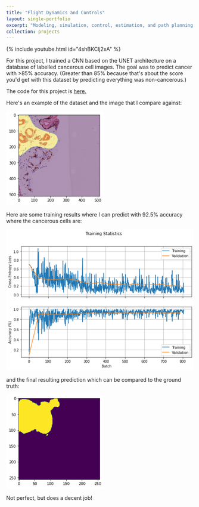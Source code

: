 ```yaml
---
title: "Flight Dynamics and Controls"
layout: single-portfolio
excerpt: "Modeling, simulation, control, estimation, and path planning for a fixed wing UAV. The final result of the project is a simulator built from scratch with implementations of IMU, pressure, and GPS sensors, Extended Kalman Filter and RRT path planning.<br/><img src='/images/flightdynamics.png'>"
collection: projects
---
```


{% include youtube.html id="4shBKClj2xA" %}

For this project, I trained a CNN based on the UNET architecture on a database of labelled cancerous cell images. The goal was to predict cancer with >85% accuracy. (Greater than 85% because that's about the score you'd get with this dataset by predicting everything was non-cancerous.)

The code for this project is [here.](https://github.com/curtiscjohnson/deep-learning/blob/main/CancerDetector.ipynb)

Here's an example of the dataset and the image that I compare against:

![Ground Truth Cancerous Cells](/images/cancer_detection_ground_truth.png "Ground Truth")

Here are some training results where I can predict with 92.5% accuracy where the cancerous cells are:

![Training Results](/images/cancer_detection_loss_accuracy.png "Loss Accuracy Plot")

and the final resulting prediction which can be compared to the ground truth:

![CNN Prediction](/images/cancer_detection_results.png "CNN Prediction")

Not perfect, but does a decent job!


